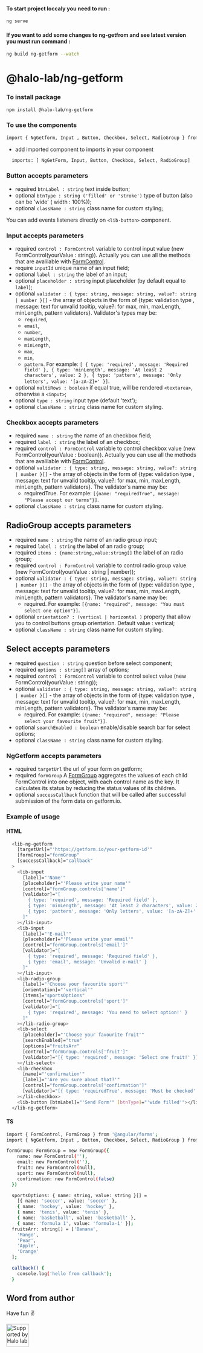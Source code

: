 #### To start project loccaly you need to run :
```sh
ng serve
```

#### If you want to add some changes to ng-getfrom and see latest version you must run command :

```sh
ng build ng-getform --watch
```
# @halo-lab/ng-getform

### To install package

```sh
npm install @halo-lab/ng-getform
```

### To use the components

```sh
import { NgGetform, Input , Button, Checkbox, Select, RadioGroup } from '@halo-lab/ng-getform';

```
- add imported component to imports in your component

```sh
  imports: [ NgGetForm, Input, Button, Checkbox, Select, RadioGroup]
```

### Button accepts parameters

- required `btnLabel : string` text inside button;
- optional `btnType : string ('filled' or 'stroke')` type of button (also can be 'wide' ( width : 100%));
- optional `className : string` class name for custom styling;

You can add events listeners directly on `<lib-button>` component.

### Input accepts parameters

- required `control : FormControl` variable to control input  value (new FormControl(yourValue : string)). Actually you can use all the methods that are avalilable with [FormControl](https://angular.io/api/forms/FormControl).
- require `inputId` unique name of an input field;
- optional `label : string` the label of an input;
- optional `placeholder : string` input placeholder (by default equal to `label`);
- optional `validator : { type: string, message: string, value?: string | number }[]`  - the array of objects in the form of {type: validation type , message: text for unvalid tooltip, value?: for max, min, maxLength, minLength, pattern validators}. 
   Validator's types may be:
    - `required`,
    - `email`,
    - `number`,
    - `maxLength`,
    - `minLength`,
    - `max`,
    - `min`,
    - `pattern`.
  For example: `[
        { type: 'required', message: 'Required field' },
        { type: 'minLength', message: 'At least 2 characters', value: 2 },
        { type: 'pattern', message: 'Only letters', value: '[a-zA-Z]+' }]`.
- optional `multiRows : boolean` if equal true, will be rendered `<textarea>`, otherwise a `<input>`;
- optional `type : string` input type (default 'text');
- optional `className : string`  class name for custom styling.

### Checkbox accepts parameters

- required `name : string` the name of an checkbox field;
- required `label : string` the label of an checkbox;
- required `control : FormControl` variable to control checkbox value (new FormControl(yourValue : boolean)). Actually you can use all the methods that are avalilable with [FormControl](https://angular.io/api/forms/FormControl).
- optional `validator : { type: string, message: string, value?: string | number }[]` - the array of objects in the form of {type: validation type , message: text for unvalid tooltip, value?: for max, min, maxLength, minLength, pattern validators}. The validator's name may be:
  - requiredTrue.
  For example: `[{name: "requiredTrue", message: "Please accept our terms"}]`.
- optional `className : string` class name for custom styling.

## RadioGroup accepts parameters

- required `name : string` the name of an radio group input;
- required `label : string` the label of an radio group;
- required `items : {name:string,value:string[]` the label of an radio group;
- required `control : FormControl`  variable to control radio group value (new FormControl(yourValue : string | number));
- optional `validator : { type: string, message: string, value?: string | number }[]` - the array of objects in the form of {type: validation type , message: text for unvalid tooltip, value?: for max, min, maxLength, minLength, pattern validators}. The validator's name may be:
  - required. 
  For example: `[{name: "required", message: "You must select one option"}]`.
- optional `orientation? : (vertical | horizontal )` property that allow you to control buttons group orientation. Default value : vertical;
- optional `className : string` class name for custom styling.

## Select accepts parameters

- required `question : string` question before select component;
- required `options : string[]` array of options;
- required `control : FormControl` variable to control select value (new FormControl(yourValue : string));
- optional `validator : { type: string, message: string, value?: string | number }[]` - the array of objects in the form of {type: validation type , message: text for unvalid tooltip, value?: for max, min, maxLength, minLength, pattern validators}. The validator's name may be:
  - required.
  For example: `[{name: "required", message: "Please select your favourite fruit"}]`.
- optional `searchEnabled : boolean` enable/disable search bar for select options;
- optional `className : string` class name for custom styling.

### NgGetform accepts parameters

- required `targetUrl` the url of your form on getform;
- required `formGroup` A [FormGroup](https://angular.io/api/forms/FormGroup) aggregates the values of each child FormControl into one object, with each control name as the key. It calculates its status by reducing the status values of its children. 
- optional `successCallback` function that will be called after successful submission of the form data on getform.io.

### Example of usage
#### HTML 
```sh
  <lib-ng-getform
    [targetUrl]="'https://getform.io/your-getform-id'"
    [formGroup]="formGroup"
    [successCallback]="callback"
  >
    <lib-input
      [label]="'Name'"
      [placeholder]="'Please write your name'"
      [control]="formGroup.controls['name']"
      [validator]="[
        { type: 'required', message: 'Required field' },
        { type: 'minLength', message: 'At least 2 characters', value: 2 },
        { type: 'pattern', message: 'Only letters', value: '[a-zA-Z]+' }
      ]"
    ></lib-input>
    <lib-input
      [label]="'E-mail'"
      [placeholder]="'Please write your email'"
      [control]="formGroup.controls['email']"
      [validator]="[
        { type: 'required', message: 'Required field' },
        { type: 'email', message: 'Unvalid e-mail' }
      ]"
    ></lib-input>
    <lib-radio-group
      [label]="'Choose your favourite sport'"
      [orientation]="'vertical'"
      [items]="sportsOptions"
      [control]="formGroup.controls['sport']"
      [validator]="[
        { type: 'required', message: 'You need to select option!' }
      ]"
    ></lib-radio-group>
    <lib-select
      [placeholder]="'Choose your favourite fruit'"
      [searchEnabled]="true"
      [options]="fruitsArr"
      [control]="formGroup.controls['fruit']"
      [validator]="[{ type: 'required', message: 'Select one fruit!' }]"
    ></lib-select>
    <lib-checkbox
      [name]="'confirmation'"
      [label]="'Are you sure about that?'"
      [control]="formGroup.controls['confirmation']"
      [validator]="[{ type: 'requiredTrue', message: 'Must be checked' }]"
    ></lib-checkbox>
    <lib-button [btnLabel]="'Send Form'" [btnType]="'wide filled'"></lib-button>
  </lib-ng-getform>
```
#### TS
```sh
import { FormControl, FormGroup } from '@angular/forms';
import { NgGetform, Input , Button, Checkbox, Select, RadioGroup } from '@halo-lab/ng-getform'

formGroup: FormGroup = new FormGroup({
    name: new FormControl(''),
    email: new FormControl(''),
    fruit: new FormControl(null),
    sport: new FormControl(null),
    confirmation: new FormControl(false)
  })

  sportsOptions: { name: string, value: string }[] =
    [{ name: 'soccer', value: 'soccer' },
    { name: 'hockey', value: 'hockey' },
    { name: 'tenis', value: 'tenis' },
    { name: 'basketball', value: 'basketball' },
    { name: 'formula 1', value: 'formula-1' }];
  fruitsArr: string[] = ['Banana',
    'Mango',
    'Pear',
    'Apple',
    'Orange'
  ];

  callback() {
    console.log('hello from callback');
  }

```

## Word from author

Have fun ✌️

<a href="https://www.halo-lab.com/?utm_source=github">
  <img
    src="https://dgestran.sirv.com/Images/supported-by-halolab.png"
    alt="Supported by Halo lab"
    height="60"
  >
</a>
